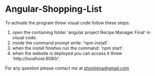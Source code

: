 # Angular-Shopping-List
To activate the program threw visual code follow these steps:
1) open the containing folder 'angular project Recipe Manager Final' in visual code.
2) inside the command prompt write: 'npm install'.
3) when the install finishes run the command: 'npm start'.
4) when the website is deployed you can access it threw 'http://localhost:8080/'.

For any question please contact me at shonirena@gmail.com
